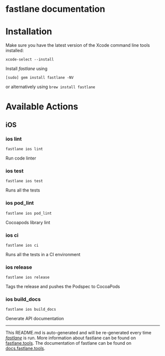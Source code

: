 fastlane documentation
================
# Installation

Make sure you have the latest version of the Xcode command line tools installed:

```
xcode-select --install
```

Install _fastlane_ using
```
[sudo] gem install fastlane -NV
```
or alternatively using `brew install fastlane`

# Available Actions
## iOS
### ios lint
```
fastlane ios lint
```
Run code linter
### ios test
```
fastlane ios test
```
Runs all the tests
### ios pod_lint
```
fastlane ios pod_lint
```
Cocoapods library lint
### ios ci
```
fastlane ios ci
```
Runs all the tests in a CI environment
### ios release
```
fastlane ios release
```
Tags the release and pushes the Podspec to CocoaPods
### ios build_docs
```
fastlane ios build_docs
```
Generate API documentation

----

This README.md is auto-generated and will be re-generated every time [_fastlane_](https://fastlane.tools) is run.
More information about fastlane can be found on [fastlane.tools](https://fastlane.tools).
The documentation of fastlane can be found on [docs.fastlane.tools](https://docs.fastlane.tools).
